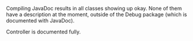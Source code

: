 Compiling JavaDoc results in all classes showing up okay. None of them have a description at the moment, outside of the Debug package (which is documented with JavaDoc).

Controller is documented fully.
